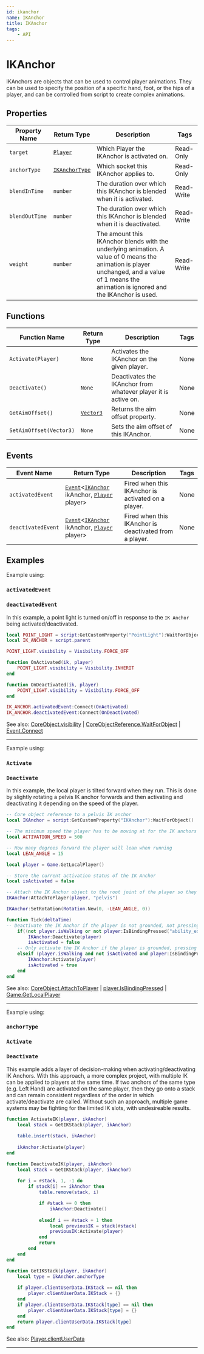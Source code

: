```yaml
---
id: ikanchor
name: IKAnchor
title: IKAnchor
tags:
    - API
---
```


# IKAnchor

IKAnchors are objects that can be used to control player animations. They can be used to specify the position of a specific hand, foot, or the hips of a player, and can be controlled from script to create complex animations.

## Properties

| Property Name | Return Type | Description | Tags |
| -------- | ----------- | ----------- | ---- |
| `target` | [`Player`](player.md) | Which Player the IKAnchor is activated on. | Read-Only |
| `anchorType` | [`IKAnchorType`](enums.md#ikanchortype) | Which socket this IKAnchor applies to. | Read-Only |
| `blendInTime` | `number` | The duration over which this IKAnchor is blended when it is activated. | Read-Write |
| `blendOutTime` | `number` | The duration over which this IKAnchor is blended when it is deactivated. | Read-Write |
| `weight` | `number` | The amount this IKAnchor blends with the underlying animation. A value of 0 means the animation is player unchanged, and a value of 1 means the animation is ignored and the IKAnchor is used. | Read-Write |

## Functions

| Function Name | Return Type | Description | Tags |
| -------- | ----------- | ----------- | ---- |
| `Activate(Player)` | `None` | Activates the IKAnchor on the given player. | None |
| `Deactivate()` | `None` | Deactivates the IKAnchor from whatever player it is active on. | None |
| `GetAimOffset()` | [`Vector3`](vector3.md) | Returns the aim offset property. | None |
| `SetAimOffset(Vector3)` | `None` | Sets the aim offset of this IKAnchor. | None |

## Events

| Event Name | Return Type | Description | Tags |
| ----- | ----------- | ----------- | ---- |
| `activatedEvent` | [`Event`](event.md)<[`IKAnchor`](ikanchor.md) ikAnchor, [`Player`](player.md) player> | Fired when this IKAnchor is activated on a player. | None |
| `deactivatedEvent` | [`Event`](event.md)<[`IKAnchor`](ikanchor.md) ikAnchor, [`Player`](player.md) player> | Fired when this IKAnchor is deactivated from a player. | None |

## Examples

Example using:

### `activatedEvent`

### `deactivatedEvent`

In this example, a point light is turned on/off in response to the `IK Anchor` being activated/deactivated.

```lua
local POINT_LIGHT = script:GetCustomProperty("PointLight"):WaitForObject()
local IK_ANCHOR = script.parent

POINT_LIGHT.visibility = Visibility.FORCE_OFF

function OnActivated(ik, player)
    POINT_LIGHT.visibility = Visibility.INHERIT
end

function OnDeactivated(ik, player)
    POINT_LIGHT.visibility = Visibility.FORCE_OFF
end

IK_ANCHOR.activatedEvent:Connect(OnActivated)
IK_ANCHOR.deactivatedEvent:Connect(OnDeactivated)
```

See also: [CoreObject.visibility](coreobject.md) | [CoreObjectReference.WaitForObject](coreobjectreference.md) | [Event.Connect](event.md)

---

Example using:

### `Activate`

### `Deactivate`

In this example, the local player is tilted forward when they run. This is done by slightly rotating a pelvis IK anchor forwards and then activating and deactivating it depending on the speed of the player.

```lua
-- Core object reference to a pelvis IK anchor
local IKAnchor = script:GetCustomProperty("IKAnchor"):WaitForObject()

-- The minimum speed the player has to be moving at for the IK anchors to be activated
local ACTIVATION_SPEED = 500

-- How many degrees forward the player will lean when running
local LEAN_ANGLE = 15

local player = Game.GetLocalPlayer()

-- Store the current activation status of the IK Anchor
local isActivated = false

-- Attach the IK Anchor object to the root joint of the player so they move together
IKAnchor:AttachToPlayer(player, "pelvis")

IKAnchor:SetRotation(Rotation.New(0, -LEAN_ANGLE, 0))

function Tick(deltaTime)
-- Deactivate the IK Anchor if the player is not grounded, not pressing the "W" key, or not moving faster than the `ACTIVATION_SPEED`
    if((not player.isWalking or not player:IsBindingPressed("ability_extra_21") or player:GetVelocity().size <= ACTIVATION_SPEED) and isActivated) then
        IKAnchor:Deactivate(player)
        isActivated = false
    -- Only activate the IK Anchor if the player is grounded, pressing the "W" key, and moving faster than the `ACTIVATION_SPEED`
    elseif (player.isWalking and not isActivated and player:IsBindingPressed("ability_extra_21") and player:GetVelocity().size > ACTIVATION_SPEED) then
        IKAnchor:Activate(player)
        isActivated = true
    end
end
```

See also: [CoreObject.AttachToPlayer](coreobject.md) | [player.IsBindingPressed](player.md) | [Game.GetLocalPlayer](game.md)

---

Example using:

### `anchorType`

### `Activate`

### `Deactivate`

This example adds a layer of decision-making when activating/deactivating IK Anchors. With this approach, a more complex project, with multiple IK can be applied to players at the same time. If two anchors of the same type (e.g. Left Hand) are activated on the same player, then they go onto a stack and can remain consistent regardless of the order in which activate/deactivate are called. Without such an approach, multiple game systems may be fighting for the limited IK slots, with undesireable results.

```lua
function ActivateIK(player, ikAnchor)
    local stack = GetIKStack(player, ikAnchor)
    
    table.insert(stack, ikAnchor)
    
    ikAnchor:Activate(player)
end

function DeactivateIK(player, ikAnchor)
    local stack = GetIKStack(player, ikAnchor)
    
    for i = #stack, 1, -1 do
        if stack[i] == ikAnchor then
            table.remove(stack, i)

            if #stack == 0 then
                ikAnchor:Deactivate()
                
            elseif i == #stack + 1 then
                local previousIK = stack[#stack]
                previousIK:Activate(player)
            end
            return
        end
    end
end

function GetIKStack(player, ikAnchor)
    local type = ikAnchor.anchorType
    
    if player.clientUserData.IKStack == nil then
        player.clientUserData.IKStack = {}
    end
    if player.clientUserData.IKStack[type] == nil then
        player.clientUserData.IKStack[type] = {}
    end
    return player.clientUserData.IKStack[type]
end
```

See also: [Player.clientUserData](player.md)

---

